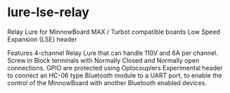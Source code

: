 # lure-lse-relay
Relay Lure for MinnowBoard MAX / Turbot compatible boards Low Speed Expansion (LSE) header

Features
4-channel Relay Lure that can handle 110V and 6A per channel.
Screw in Block terminals with Normally Closed and Normally open connections. 
GPIO are protected using Optocouplers
Experimental header to connect an HC-06 type Bluetooth module to a UART port, to enable the control of the MinnowBoard with another Bluetooth enabled devices. 
